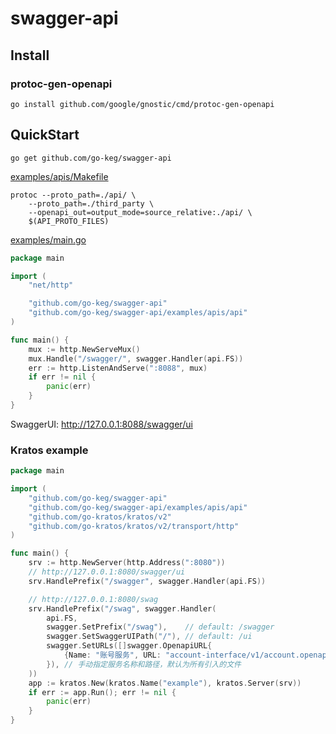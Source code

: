 # swagger-api


## Install

### protoc-gen-openapi
```shell
go install github.com/google/gnostic/cmd/protoc-gen-openapi
```

## QuickStart

```shell
go get github.com/go-keg/swagger-api
```

[examples/apis/Makefile](./examples/apis/Makefile)
```shell
protoc --proto_path=./api/ \
    --proto_path=./third_party \
    --openapi_out=output_mode=source_relative:./api/ \
    $(API_PROTO_FILES)
```

[examples/main.go](./examples/main.go)
```go
package main

import (
	"net/http"

	"github.com/go-keg/swagger-api"
	"github.com/go-keg/swagger-api/examples/apis/api"
)

func main() {
	mux := http.NewServeMux()
	mux.Handle("/swagger/", swagger.Handler(api.FS))
	err := http.ListenAndServe(":8088", mux)
	if err != nil {
		panic(err)
	}
}
```

SwaggerUI: http://127.0.0.1:8088/swagger/ui


### Kratos example
```go
package main

import (
	"github.com/go-keg/swagger-api"
	"github.com/go-keg/swagger-api/examples/apis/api"
	"github.com/go-kratos/kratos/v2"
	"github.com/go-kratos/kratos/v2/transport/http"
)

func main() {
	srv := http.NewServer(http.Address(":8080"))
	// http://127.0.0.1:8080/swagger/ui
	srv.HandlePrefix("/swagger", swagger.Handler(api.FS))

	// http://127.0.0.1:8080/swag
	srv.HandlePrefix("/swag", swagger.Handler(
		api.FS,
		swagger.SetPrefix("/swag"),    // default: /swagger
		swagger.SetSwaggerUIPath("/"), // default: /ui
		swagger.SetURLs([]swagger.OpenapiURL{
			{Name: "账号服务", URL: "account-interface/v1/account.openapi.yaml"},
		}), // 手动指定服务名称和路径，默认为所有引入的文件
	))
	app := kratos.New(kratos.Name("example"), kratos.Server(srv))
	if err := app.Run(); err != nil {
		panic(err)
	}
}
```